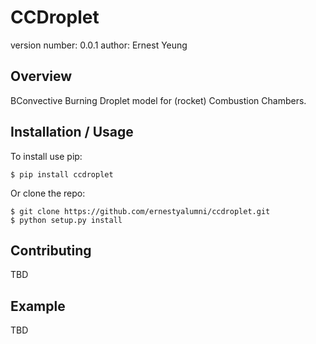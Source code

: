 CCDroplet
===============================

version number: 0.0.1
author: Ernest Yeung

Overview
--------

BConvective Burning Droplet model for (rocket) Combustion Chambers.

Installation / Usage
--------------------

To install use pip:

    $ pip install ccdroplet


Or clone the repo:

    $ git clone https://github.com/ernestyalumni/ccdroplet.git
    $ python setup.py install
    
Contributing
------------

TBD

Example
-------

TBD